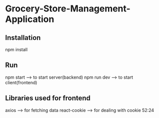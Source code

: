 # Grocery-Store-Management-Application

## Installation

npm install

## Run

npm start --> to start server(backend)
npm run dev --> to start client(frontend)

## Libraries used for frontend

axios --> for fetching data
react-cookie --> for dealing with cookie
52:24
